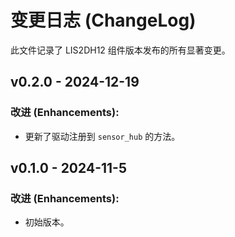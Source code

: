 # 变更日志 (ChangeLog)

此文件记录了 LIS2DH12 组件版本发布的所有显著变更。

## v0.2.0 - 2024-12-19

### 改进 (Enhancements):

*   更新了驱动注册到 `sensor_hub` 的方法。

## v0.1.0 - 2024-11-5

### 改进 (Enhancements):

*   初始版本。
